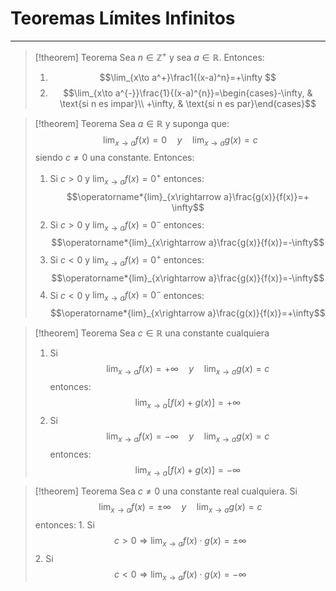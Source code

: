 # Teoremas Límites Infinitos
***
> [!theorem] Teorema
> Sea $n \in \mathbb{Z}{^+}$ y sea $a \in \mathbb{R}$. Entonces:
> 1. $$\lim_{x\to a^+}\frac1{(x-a)^n}=+\infty $$
> 2. $$\lim_{x\to a^{-}}\frac{1}{(x-a)^{n}}=\begin{cases}-\infty, & \text{si n es impar}\\ +\infty, & \text{si n es par}\end{cases}$$

> [!theorem] Teorema
> Sea $a \in \mathbb{R}$ y suponga que:
> $$\lim_{x\to a}f(x)=0\quad y\quad\lim_{x\to a}g(x)=c$$
> siendo $c \neq 0$ una constante. Entonces:
> 1. Si $c>0$ y  $\lim_{x\to a}f(x)=0{^+}$ entonces:
> 	 $$\operatorname*{lim}_{x\rightarrow a}\frac{g(x)}{f(x)}=+ \infty$$
> 2. Si $c>0$ y  $\lim_{x\to a}f(x)=0{^-}$ entonces:
> 	$$\operatorname*{lim}_{x\rightarrow a}\frac{g(x)}{f(x)}=-\infty$$
> 3. Si $c<0$ y  $\lim_{x\to a}f(x)=0{^+}$ entonces:
> 	$$\operatorname*{lim}_{x\rightarrow a}\frac{g(x)}{f(x)}=-\infty$$
> 4. Si $c<0$ y  $\lim_{x\to a}f(x)=0{^-}$ entonces:
> 	$$\operatorname*{lim}_{x\rightarrow a}\frac{g(x)}{f(x)}=+\infty$$

> [!theorem] Teorema
> Sea $c \in \mathbb{R}$ una constante cualquiera
> 1.  Si
> 	$$\lim_{x\to a}f(x)=+\infty\quad y\quad\lim_{x\to a}g(x)=c$$
> entonces:
> $$\lim_{x\rightarrow a}[f(x)+g(x)]=+\infty$$
> 2. Si
> 	 $$\lim_{x\to a}f(x)=-\infty\quad y\quad\lim_{x\to a}g(x)=c$$
> entonces:
> 	$$\lim_{x\rightarrow a}[f(x)+g(x)]=-\infty$$

> [!theorem] Teorema
> Sea $c \neq 0$ una constante real cualquiera.
> Si 
> 	$$\lim_{x\to a}f(x)=\pm\infty\quad y\quad\lim_{x\to a}g(x)=c$$
> entonces:
> 1.
> 	Si $$c>0\Rightarrow\lim_{x\to a}f(x)\cdot g(x)=\pm\infty$$
> 2.
> 	Si $$c<0\Rightarrow\lim_{x\to a}f(x)\cdot g(x)=-\infty$$ 



